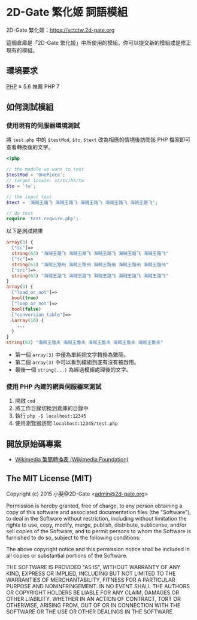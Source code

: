 # 2D-Gate 繁化姬 詞語模組

2D-Gate 繁化姬：https://sctctw.2d-gate.org

這個倉庫是「2D-Gate 繁化姬」中所使用的模組，你可以提交新的模組或是修正現有的模組。


## 環境要求

[PHP](http://php.net) ≥ 5.6 推薦 PHP 7


## 如何測試模組


### 使用現有的伺服器環境測試

將 `test.php` 中的 `$testMod`, `$to`, `$text` 改為相應的情境後訪問該 PHP 檔案即可查看轉換後的文字。
```php
<?php

// the module we want to test
$testMod = 'OnePiece';
// target locale: sc/tc/hk/tw
$to = 'tw';

// the input text
$text = '海贼王路飞 海贼王路飞 海贼王路飞 海贼王路飞 海贼王路飞';

// do test
require 'test.require.php';
```

以下是測試結果
```php
array(3) {
  ["sc"]=>
  string(63) "海贼王路飞 海贼王路飞 海贼王路飞 海贼王路飞 海贼王路飞"
  ["tc"]=>
  string(63) "海賊王路飛 海賊王路飛 海賊王路飛 海賊王路飛 海賊王路飛"
  ["src"]=>
  string(63) "海贼王路飞 海贼王路飞 海贼王路飞 海贼王路飞 海贼王路飞"
}
array(3) {
  ["load_or_not"]=>
  bool(true)
  ["loop_or_not"]=>
  bool(false)
  ["conversion_table"]=>
  &array(16) {
    ...
  }
}
string(63) "海賊王魯夫 海賊王魯夫 海賊王魯夫 海賊王魯夫 海賊王魯夫"
```

* 第一個 `array(3)` 中僅為單純把文字轉換為繁簡。
* 第二個 `array(3)` 中可以看到模組到底有沒有被啟用。
* 最後一個 `string(...)` 為經過模組處理後的文字。


### 使用 PHP 內建的網頁伺服器來測試

1. 開啟 `cmd`
1. 將工作目錄切換到倉庫的目錄中
1. 執行 `php -S localhost:12345`
1. 使用瀏覽器訪問 `localhost:12345/test.php`


## 開放原始碼專案

* [Wikimedia 繁簡轉換表 (Wikimedia Foundation)](http://git.wikimedia.org/blob/mediawiki%2Fcore.git/HEAD/includes%2FZhConversion.php)


## The MIT License (MIT)

Copyright (c) 2015 小斐@2D-Gate &lt;admin@2d-gate.org&gt;

Permission is hereby granted, free of charge, to any person obtaining a copy
of this software and associated documentation files (the "Software"), to deal
in the Software without restriction, including without limitation the rights
to use, copy, modify, merge, publish, distribute, sublicense, and/or sell
copies of the Software, and to permit persons to whom the Software is
furnished to do so, subject to the following conditions:

The above copyright notice and this permission notice shall be included in all
copies or substantial portions of the Software.

THE SOFTWARE IS PROVIDED "AS IS", WITHOUT WARRANTY OF ANY KIND, EXPRESS OR
IMPLIED, INCLUDING BUT NOT LIMITED TO THE WARRANTIES OF MERCHANTABILITY,
FITNESS FOR A PARTICULAR PURPOSE AND NONINFRINGEMENT. IN NO EVENT SHALL THE
AUTHORS OR COPYRIGHT HOLDERS BE LIABLE FOR ANY CLAIM, DAMAGES OR OTHER
LIABILITY, WHETHER IN AN ACTION OF CONTRACT, TORT OR OTHERWISE, ARISING FROM,
OUT OF OR IN CONNECTION WITH THE SOFTWARE OR THE USE OR OTHER DEALINGS IN THE
SOFTWARE.
